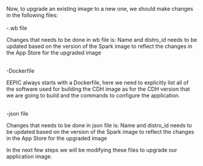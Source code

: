 Now, to upgrade an existing image to a new one, we should make changes in the following files:
<br>
<br>-.wb file

Changes that needs to be done in wb file is: Name and distro_id needs to be updated based on the version of the Spark image to reflect the changes in the App Store for the upgraded image

<br>-Dockerfile

EEPIC always starts with a Dockerfile, here we need to explicitly list all of the software used for building the CDH image as for the CDH  version that we are going to build and the commands to configure the application.

<br>-json file

Changes that needs to be done in json file is: Name and distro_id needs to be updated based on the version of the Spark image to reflect the changes in the App Store for the upgraded image

In the next few steps we will be modifying these files to upgrade our application image.


